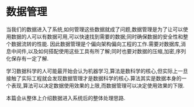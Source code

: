 # 数据管理

当我们的数据进入了系统,如何管理这些数据就成了问题,数据管理是为了让可以使用数据的人可以有数据可用,可以快速找到需要的数据;同时确保数据的安全性和整个数据流转的性能.
因此数据管理是个偏向架构偏向工程的工作.需要对数据库,消息中间件,以及如何搭配使用这些工具有所了解;同时也要对数据的压缩,加密,序列化保存有一定了解.

学习数据科学的人可能最开始会认为机器学习,算法是数科学的核心,但实际上一旦接触了实际工程就会发现数据管理才是数据科学的核心.算法其实是数据本身的一个表现,算法可以决定数据使用效果的上限,而数据管理可以决定使用效果的下限.

本篇会从整体上介绍数据进入系统后的整体处理思路.